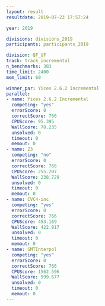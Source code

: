 ```yaml
---
layout: result
resultdate: 2019-07-23 17:57:24

year: 2019

divisions: divisions_2019
participants: participants_2019

division: QF_UF
track: track_incremental
n_benchmarks: 383
time_limit: 2400
mem_limit: 60

winner_par: Yices 2.6.2 Incremental
parallel:
- name: Yices 2.6.2 Incremental
  competing: "yes"
  errorScore: 0
  correctScore: 766
  CPUScore: 95.395
  WallScore: 78.235
  unsolved: 0
  timeout: 0
  memout: 0
- name: Z3
  competing: "no"
  errorScore: 0
  correctScore: 766
  CPUScore: 255.207
  WallScore: 238.729
  unsolved: 0
  timeout: 0
  memout: 0
- name: CVC4-inc
  competing: "yes"
  errorScore: 0
  correctScore: 766
  CPUScore: 453.169
  WallScore: 422.817
  unsolved: 0
  timeout: 0
  memout: 0
- name: SMTInterpol
  competing: "yes"
  errorScore: 0
  correctScore: 766
  CPUScore: 1562.596
  WallScore: 599.677
  unsolved: 0
  timeout: 0
  memout: 0
---
```

